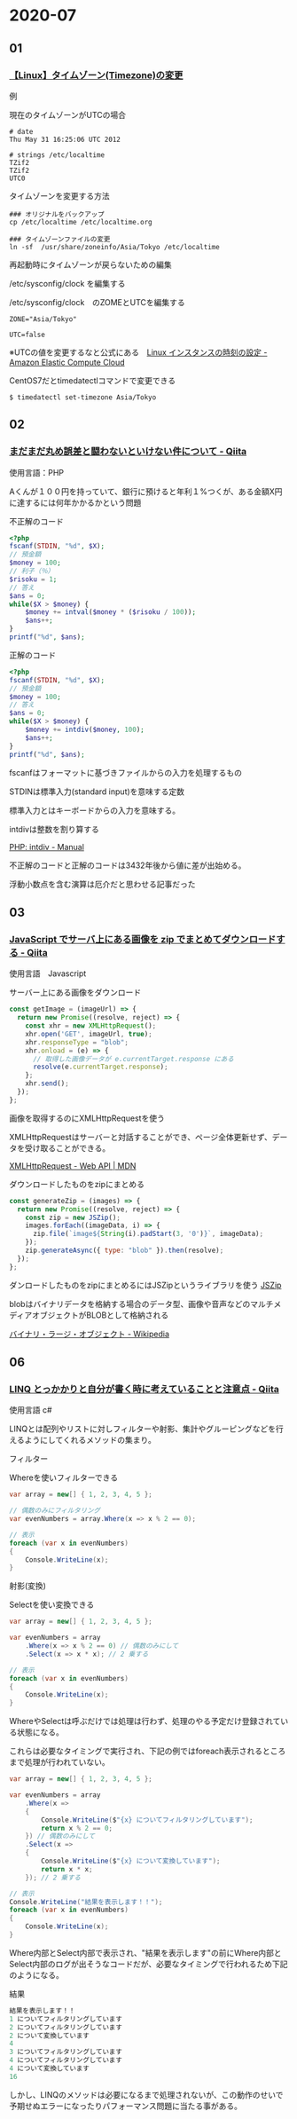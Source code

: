 # 2020-07

## 01

### [【Linux】タイムゾーン\(Timezone\)の変更](https://qiita.com/azusanakano/items/b39bd22504313884a7c3)

例

現在のタイムゾーンがUTCの場合

```
# date
Thu May 31 16:25:06 UTC 2012

# strings /etc/localtime
TZif2
TZif2
UTC0
```

タイムゾーンを変更する方法

```
### オリジナルをバックアップ
cp /etc/localtime /etc/localtime.org

### タイムゾーンファイルの変更
ln -sf  /usr/share/zoneinfo/Asia/Tokyo /etc/localtime
```

再起動時にタイムゾーンが戻らないための編集

/etc/sysconfig/clock を編集する

/etc/sysconfig/clock　のZOMEとUTCを編集する

```
ZONE="Asia/Tokyo"

UTC=false
```
※UTCの値を変更するなと公式にある　[Linux インスタンスの時刻の設定 \- Amazon Elastic Compute Cloud](https://docs.aws.amazon.com/ja_jp/AWSEC2/latest/UserGuide/set-time.html)

CentOS7だとtimedatectlコマンドで変更できる

```
$ timedatectl set-timezone Asia/Tokyo
```

## 02

### [まだまだ丸め誤差と闘わないといけない件について \- Qiita](https://qiita.com/takepan/items/b570bca083b7aed31fbe)

使用言語：PHP

Aくんが１００円を持っていて、銀行に預けると年利１%つくが、ある金額X円に達するには何年かかるかという問題

不正解のコード

```php
<?php
fscanf(STDIN, "%d", $X);
// 預金額
$money = 100;
// 利子（％）
$risoku = 1;
// 答え
$ans = 0;
while($X > $money) {
    $money += intval($money * ($risoku / 100));
    $ans++;
}
printf("%d", $ans);
```

正解のコード

```php
<?php
fscanf(STDIN, "%d", $X);
// 預金額
$money = 100;
// 答え
$ans = 0;
while($X > $money) {
    $money += intdiv($money, 100);
    $ans++;
}
printf("%d", $ans);
```

fscanfはフォーマットに基づきファイルからの入力を処理するもの



STDINは標準入力(standard input)を意味する定数

標準入力とはキーボードからの入力を意味する。

intdivは整数を割り算する

[PHP: intdiv \- Manual](https://www.php.net/manual/ja/function.intdiv.php)

不正解のコードと正解のコードは3432年後から値に差が出始める。

浮動小数点を含む演算は厄介だと思わせる記事だった

## 03

### [JavaScript でサーバ上にある画像を zip でまとめてダウンロードする \- Qiita](https://qiita.com/Chrysanthemum94/items/4a5deaeee1f2a9c63181)

使用言語　Javascript

サーバー上にある画像をダウンロード

```js
const getImage = (imageUrl) => {
  return new Promise((resolve, reject) => {
    const xhr = new XMLHttpRequest();
    xhr.open('GET', imageUrl, true);
    xhr.responseType = "blob";
    xhr.onload = (e) => {
      // 取得した画像データが e.currentTarget.response にある
      resolve(e.currentTarget.response);
    };
    xhr.send();
  });
};
```

画像を取得するのにXMLHttpRequestを使う

XMLHttpRequestはサーバーと対話することができ、ページ全体更新せず、データを受け取ることができる。

[XMLHttpRequest \- Web API \| MDN](https://developer.mozilla.org/ja/docs/Web/API/XMLHttpRequest)


ダウンロードしたものをzipにまとめる

```js
const generateZip = (images) => {
  return new Promise((resolve, reject) => {
    const zip = new JSZip();
    images.forEach((imageData, i) => {
      zip.file(`image${String(i).padStart(3, '0')}`, imageData);
    });
    zip.generateAsync({ type: "blob" }).then(resolve);
  });
};
```

ダンロードしたものをzipにまとめるにはJSZipというライブラリを使う
[JSZip](https://stuk.github.io/jszip/)

blobはバイナリデータを格納する場合のデータ型、画像や音声などのマルチメディアオブジェクトがBLOBとして格納される

[バイナリ・ラージ・オブジェクト \- Wikipedia](https://ja.wikipedia.org/wiki/%E3%83%90%E3%82%A4%E3%83%8A%E3%83%AA%E3%83%BB%E3%83%A9%E3%83%BC%E3%82%B8%E3%83%BB%E3%82%AA%E3%83%96%E3%82%B8%E3%82%A7%E3%82%AF%E3%83%88)

## 06

### [LINQ とっかかりと自分が書く時に考えていることと注意点 \- Qiita](https://qiita.com/okazuki/items/16d0405ae4ac4c4eaee0)

使用言語 c#

LINQとは配列やリストに対しフィルターや射影、集計やグルーピングなどを行えるようにしてくれるメソッドの集まり。

フィルター

Whereを使いフィルターできる

```c#
var array = new[] { 1, 2, 3, 4, 5 };

// 偶数のみにフィルタリング
var evenNumbers = array.Where(x => x % 2 == 0);

// 表示
foreach (var x in evenNumbers)
{
    Console.WriteLine(x);
}
```

射影(変換)

Selectを使い変換できる

```c#
var array = new[] { 1, 2, 3, 4, 5 };

var evenNumbers = array
    .Where(x => x % 2 == 0) // 偶数のみにして
    .Select(x => x * x); // 2 乗する

// 表示
foreach (var x in evenNumbers)
{
    Console.WriteLine(x);
}
```

WhereやSelectは呼ぶだけでは処理は行わず、処理のやる予定だけ登録されている状態になる。

これらは必要なタイミングで実行され、下記の例ではforeach表示されるところまで処理が行われていない。

```c#
var array = new[] { 1, 2, 3, 4, 5 };

var evenNumbers = array
    .Where(x => 
    {
        Console.WriteLine($"{x} についてフィルタリングしています");
        return x % 2 == 0;
    }) // 偶数のみにして
    .Select(x => 
    {
        Console.WriteLine($"{x} について変換しています");
        return x * x;
    }); // 2 乗する

// 表示
Console.WriteLine("結果を表示します！！");
foreach (var x in evenNumbers)
{
    Console.WriteLine(x);
}
```

Where内部とSelect内部で表示され、"結果を表示します"の前にWhere内部とSelect内部のログが出そうなコードだが、必要なタイミングで行われるため下記のようになる。

結果

```c#
結果を表示します！！
1 についてフィルタリングしています
2 についてフィルタリングしています
2 について変換しています
4
3 についてフィルタリングしています
4 についてフィルタリングしています
4 について変換しています
16
```

しかし、LINQのメソッドは必要になるまで処理されないが、この動作のせいで予期せぬエラーになったりパフォーマンス問題に当たる事がある。